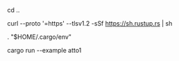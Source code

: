 cd ..

curl --proto '=https' --tlsv1.2 -sSf https://sh.rustup.rs | sh

. "$HOME/.cargo/env"

cargo run --example atto1